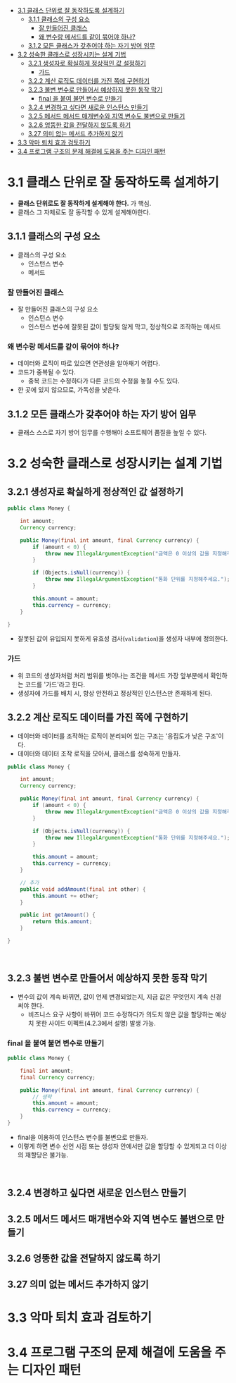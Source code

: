 <!-- TOC -->
* [3.1 클래스 단위로 잘 동작하도록 설계하기](#31-클래스-단위로-잘-동작하도록-설계하기)
  * [3.1.1 클래스의 구성 요소](#311-클래스의-구성-요소)
    * [잘 만들어진 클래스](#잘-만들어진-클래스)
    * [왜 변수랑 메서드를 같이 묶어야 하나?](#왜-변수랑-메서드를-같이-묶어야-하나)
  * [3.1.2 모든 클래스가 갖추어야 하는 자기 방어 임무](#312-모든-클래스가-갖추어야-하는-자기-방어-임무)
* [3.2 성숙한 클래스로 성장시키는 설계 기법](#32-성숙한-클래스로-성장시키는-설계-기법)
  * [3.2.1 생성자로 확실하게 정상적인 값 설정하기](#321-생성자로-확실하게-정상적인-값-설정하기)
    * [가드](#가드)
  * [3.2.2 계산 로직도 데이터를 가진 쪽에 구현하기](#322-계산-로직도-데이터를-가진-쪽에-구현하기)
  * [3.2.3 불변 변수로 만들어서 예상하지 못한 동작 막기](#323-불변-변수로-만들어서-예상하지-못한-동작-막기)
    * [final 을 붙여 불면 변수로 만들기](#final-을-붙여-불면-변수로-만들기)
  * [3.2.4 변경하고 싶다면 새로운 인스턴스 만들기](#324-변경하고-싶다면-새로운-인스턴스-만들기)
  * [3.2.5 메서드 메서드 매개변수와 지역 변수도 불변으로 만들기](#325-메서드-메서드-매개변수와-지역-변수도-불변으로-만들기-)
  * [3.2.6 엉뚱한 값을 전달하지 않도록 하기](#326-엉뚱한-값을-전달하지-않도록-하기)
  * [3.27 의미 없는 메서드 추가하지 않기](#327-의미-없는-메서드-추가하지-않기)
* [3.3 악마 퇴치 효과 검토하기](#33-악마-퇴치-효과-검토하기)
* [3.4 프로그램 구조의 문제 해결에 도움을 주는 디자인 패턴](#34-프로그램-구조의-문제-해결에-도움을-주는-디자인-패턴)
<!-- TOC -->

# 3.1 클래스 단위로 잘 동작하도록 설계하기

- **클래스 단위로도 잘 동작하게 설계해야 한다.** 가 핵심.
- 클래스 그 자체로도 잘 동작할 수 있게 설계해야한다.

## 3.1.1 클래스의 구성 요소

- 클래스의 구성 요소
  - 인스턴스 변수
  - 메서드

### 잘 만들어진 클래스

- 잘 만들어진 클래스의 구성 요소
  - 인스턴스 변수
  - 인스턴스 변수에 잘못된 값이 할당됮 않게 막고, 정상적으로 조작하는 메서드

### 왜 변수랑 메서드를 같이 묶어야 하나?

- 데이터와 로직이 따로 있으면 연관성을 알아채기 어렵다.
- 코드가 중복될 수 있다.
  - 중복 코드는 수정하다가 다른 코드의 수정을 놓칠 수도 있다.
- 한 곳에 있지 않으므로, 가독성을 낮춘다.


## 3.1.2 모든 클래스가 갖추어야 하는 자기 방어 임무

- 클래스 스스로 자기 방어 임무를 수행해야 소프트웨어 품질을 높일 수 있다.

# 3.2 성숙한 클래스로 성장시키는 설계 기법

## 3.2.1 생성자로 확실하게 정상적인 값 설정하기

```java
public class Money {

    int amount;
    Currency currency;

    public Money(final int amount, final Currency currency) {
        if (amount < 0) {
            throw new IllegalArgumentException("금액은 0 이상의 값을 지정해주세요.");
        }

        if (Objects.isNull(currency)) {
            throw new IllegalArgumentException("통화 단위를 지정해주세요.");
        }

        this.amount = amount;
        this.currency = currency;
    }

}
```

- 잘못된 값이 유입되지 못하게 유효성 검사(`validation`)을 생성자 내부에 정의한다.

### 가드

- 위 코드의 생성자처럼 처리 범위를 벗어나는 조건을 메서드 가장 앞부분에서 확인하는 코드를 '가드'라고 한다.
- 생성자에 가드를 배치 시, 항상 안전하고 정상적인 인스턴스만 존재하게 된다.

## 3.2.2 계산 로직도 데이터를 가진 쪽에 구현하기

- 데이터와 데이터를 조작하는 로직이 분리되어 있는 구조는 '응집도가 낮은 구조'이다.
- 데이터와 데이터 조작 로직을 모아서, 클래스를 성숙하게 만들자.

```java
public class Money {

    int amount;
    Currency currency;

    public Money(final int amount, final Currency currency) {
        if (amount < 0) {
            throw new IllegalArgumentException("금액은 0 이상의 값을 지정해주세요.");
        }

        if (Objects.isNull(currency)) {
            throw new IllegalArgumentException("통화 단위를 지정해주세요.");
        }

        this.amount = amount;
        this.currency = currency;
    }

    // 추가
    public void addAmount(final int other) {
        this.amount += other;
    }

    public int getAmount() {
        return this.amount;
    }

}
```

<br>

## 3.2.3 불변 변수로 만들어서 예상하지 못한 동작 막기

- 변수의 값이 계속 바뀌면, 값이 언제 변경되었는지, 지금 값은 무엇인지 계속 신경 써야 한다.
  - 비즈니스 요구 사항이 바뀌어 코드 수정하다가 의도치 않은 값을 할당하는 예상치 못한 사이드 이펙트(4.2.3에서 설명) 발생 가능.

### final 을 붙여 불면 변수로 만들기


```java
public class Money {

    final int amount;
    final Currency currency;

    public Money(final int amount, final Currency currency) {
        // 생략
        this.amount = amount;
        this.currency = currency;
    }
}
```

- final을 이용하여 인스턴스 변수를 불변으로 만들자.
- 이렇게 하면 변수 선언 시점 또는 생성자 안에서만 값을 할당할 수 있게되고 더 이상의 재할당은 불가능.

<br>

## 3.2.4 변경하고 싶다면 새로운 인스턴스 만들기

## 3.2.5 메서드 메서드 매개변수와 지역 변수도 불변으로 만들기 

## 3.2.6 엉뚱한 값을 전달하지 않도록 하기

## 3.27 의미 없는 메서드 추가하지 않기

# 3.3 악마 퇴치 효과 검토하기

# 3.4 프로그램 구조의 문제 해결에 도움을 주는 디자인 패턴